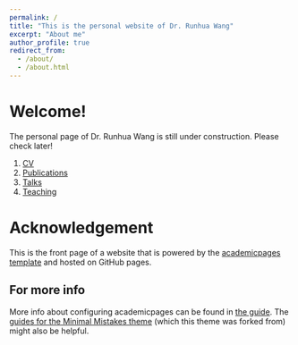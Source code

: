 ```yaml
---
permalink: /
title: "This is the personal website of Dr. Runhua Wang"
excerpt: "About me"
author_profile: true
redirect_from: 
  - /about/
  - /about.html
---
```


Welcome!
======
The personal page of Dr. Runhua Wang is still under construction. Please check later!
1. [CV](/CV/)
1. [Publications](https://runhua-wang.github.io/publications/)
1. [Talks](https://runhua-wang.github.io/talks/)
1. [Teaching](https://runhua-wang.github.io/teaching/)

Acknowledgement
======
This is the front page of a website that is powered by the [academicpages template](https://github.com/academicpages/academicpages.github.io) and hosted on GitHub pages. 

For more info
------
More info about configuring academicpages can be found in [the guide](https://academicpages.github.io/markdown/). The [guides for the Minimal Mistakes theme](https://mmistakes.github.io/minimal-mistakes/docs/configuration/) (which this theme was forked from) might also be helpful.


